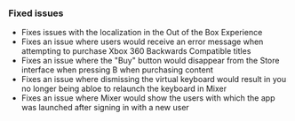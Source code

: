 ### Fixed issues
- Fixes issues with the localization in the Out of the Box Experience
- Fixes an issue where users would receive an error message when attempting to purchase Xbox 360 Backwards Compatible titles
- Fixes an issue where the "Buy" button would disappear from the Store interface when pressing B when purchasing content
- Fixes an issue where dismissing the virtual keyboard would result in you no longer being abloe to relaunch the keyboard in Mixer
- Fixes an issue where Mixer would show the users with which the app was launched after signing in with a new user
